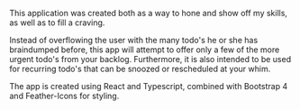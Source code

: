 This application was created both as a way to hone and show off my skills, as well as to fill a craving. 

Instead of overflowing the user with the many todo's he or she has braindumped before, this app will attempt to offer only a few of the more urgent todo's from your backlog. Furthermore, it is also intended to be used for recurring todo's that can be snoozed or rescheduled at your whim.

The app is created using React and Typescript, combined with Bootstrap 4 and Feather-Icons for styling.